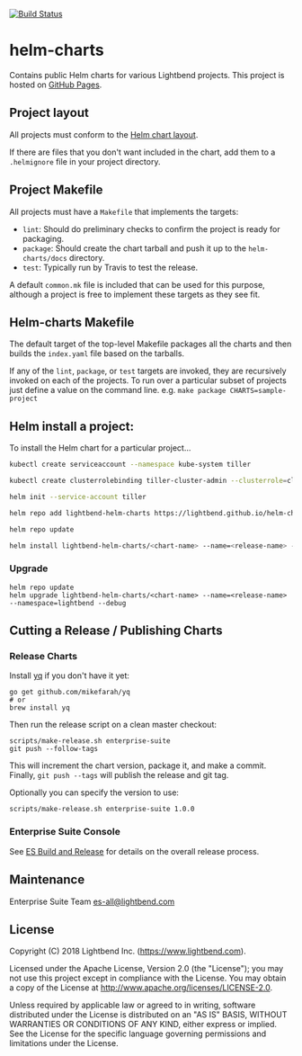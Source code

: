 [![Build Status](https://travis-ci.org/lightbend/helm-charts.svg?branch=master)](https://travis-ci.org/lightbend/helm-charts)

# helm-charts

Contains public Helm charts for various Lightbend projects. This project is hosted on [GitHub Pages](https://lightbend.github.io/helm-charts/index.yaml).

## Project layout

All projects must conform to the [Helm chart layout](https://docs.helm.sh/developing_charts/).

If there are files that you don't want included in the chart, add them to a `.helmignore` file in your project directory.

## Project Makefile

All projects must have a `Makefile` that implements the targets:

- `lint`:  Should do preliminary checks to confirm the project is ready for packaging.
- `package`:  Should create the chart tarball and push it up to the `helm-charts/docs` directory.
- `test`:  Typically run by Travis to test the release.

A default `common.mk` file is included that can be used for this purpose, although a project is free to implement these targets as they see fit.

## Helm-charts Makefile

The default target of the top-level Makefile packages all the charts
and then builds the `index.yaml` file based on the tarballs.

If any of the `lint`, `package`, or `test` targets are invoked, they are recursively invoked on each of the projects.  To run over a particular subset of projects just define a value on the command line.  e.g. `make package CHARTS=sample-project`

## Helm install a project:

To install the Helm chart for a particular project...

```bash
kubectl create serviceaccount --namespace kube-system tiller

kubectl create clusterrolebinding tiller-cluster-admin --clusterrole=cluster-admin --serviceaccount=kube-system:tiller

helm init --service-account tiller

helm repo add lightbend-helm-charts https://lightbend.github.io/helm-charts

helm repo update

helm install lightbend-helm-charts/<chart-name> --name=<release-name> --namespace=lightbend --debug
```

### Upgrade

```
helm repo update
helm upgrade lightbend-helm-charts/<chart-name> --name=<release-name> --namespace=lightbend --debug
```

## Cutting a Release / Publishing Charts

### Release Charts

Install [yq](https://github.com/mikefarah/yq) if you don't have it yet:

    go get github.com/mikefarah/yq
    # or
    brew install yq                  

Then run the release script on a clean master checkout:

    scripts/make-release.sh enterprise-suite
    git push --follow-tags
    
This will increment the chart version, package it, and make a
commit. Finally, `git push --tags` will publish the release and git tag.

Optionally you can specify the version to use:

    scripts/make-release.sh enterprise-suite 1.0.0

### Enterprise Suite Console

See [ES Build and Release](https://docs.google.com/document/d/14L3Zdwc-MkCDR1-7fWQYQT3k53vLc4cehAKEuOnwhxs/edit)
for details on the overall release process.

## Maintenance

Enterprise Suite Team <es-all@lightbend.com>

## License

Copyright (C) 2018 Lightbend Inc. (https://www.lightbend.com).

Licensed under the Apache License, Version 2.0 (the "License"); you may not use this project except in compliance with the License. You may obtain a copy of the License at http://www.apache.org/licenses/LICENSE-2.0.

Unless required by applicable law or agreed to in writing, software distributed under the License is distributed on an "AS IS" BASIS, WITHOUT WARRANTIES OR CONDITIONS OF ANY KIND, either express or implied. See the License for the specific language governing permissions and limitations under the License.
